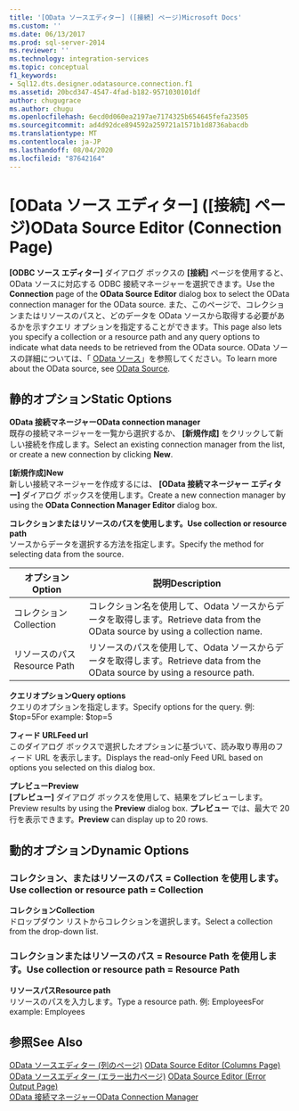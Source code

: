 ```yaml
---
title: '[OData ソースエディター] ([接続] ページ)Microsoft Docs'
ms.custom: ''
ms.date: 06/13/2017
ms.prod: sql-server-2014
ms.reviewer: ''
ms.technology: integration-services
ms.topic: conceptual
f1_keywords:
- Sql12.dts.designer.odatasource.connection.f1
ms.assetid: 20bcd347-4547-4fad-b182-9571030101df
author: chugugrace
ms.author: chugu
ms.openlocfilehash: 6ecd0d060ea2197ae7174325b654645fefa23505
ms.sourcegitcommit: ad4d92dce894592a259721a1571b1d8736abacdb
ms.translationtype: MT
ms.contentlocale: ja-JP
ms.lasthandoff: 08/04/2020
ms.locfileid: "87642164"
---
```

# <a name="odata-source-editor-connection-page"></a><span data-ttu-id="be5a9-102">[OData ソース エディター] ([接続] ページ)</span><span class="sxs-lookup"><span data-stu-id="be5a9-102">OData Source Editor (Connection Page)</span></span>
  <span data-ttu-id="be5a9-103">**[ODBC ソース エディター]** ダイアログ ボックスの **[接続]** ページを使用すると、OData ソースに対応する ODBC 接続マネージャーを選択できます。</span><span class="sxs-lookup"><span data-stu-id="be5a9-103">Use the **Connection** page of the **OData Source Editor** dialog box to select the OData connection manager for the OData source.</span></span> <span data-ttu-id="be5a9-104">また、このページで、コレクションまたはリソースのパスと、どのデータを OData ソースから取得する必要があるかを示すクエリ オプションを指定することができます。</span><span class="sxs-lookup"><span data-stu-id="be5a9-104">This page also lets you specify a collection or a resource path and any query options to indicate what data needs to be retrieved from the OData source.</span></span> <span data-ttu-id="be5a9-105">OData ソースの詳細については、「 [OData ソース](data-flow/odata-source.md)」を参照してください。</span><span class="sxs-lookup"><span data-stu-id="be5a9-105">To learn more about the OData source, see [OData Source](data-flow/odata-source.md).</span></span>  
  
## <a name="static-options"></a><span data-ttu-id="be5a9-106">静的オプション</span><span class="sxs-lookup"><span data-stu-id="be5a9-106">Static Options</span></span>  
 <span data-ttu-id="be5a9-107">**OData 接続マネージャー**</span><span class="sxs-lookup"><span data-stu-id="be5a9-107">**OData connection manager**</span></span>  
 <span data-ttu-id="be5a9-108">既存の接続マネージャーを一覧から選択するか、 **[新規作成]** をクリックして新しい接続を作成します。</span><span class="sxs-lookup"><span data-stu-id="be5a9-108">Select an existing connection manager from the list, or create a new connection by clicking **New**.</span></span>  
  
 <span data-ttu-id="be5a9-109">**[新規作成]**</span><span class="sxs-lookup"><span data-stu-id="be5a9-109">**New**</span></span>  
 <span data-ttu-id="be5a9-110">新しい接続マネージャーを作成するには、 **[OData 接続マネージャー エディター]** ダイアログ ボックスを使用します。</span><span class="sxs-lookup"><span data-stu-id="be5a9-110">Create a new connection manager by using the **OData Connection Manager Editor** dialog box.</span></span>  
  
 <span data-ttu-id="be5a9-111">**コレクションまたはリソースのパスを使用します。**</span><span class="sxs-lookup"><span data-stu-id="be5a9-111">**Use collection or resource path**</span></span>  
 <span data-ttu-id="be5a9-112">ソースからデータを選択する方法を指定します。</span><span class="sxs-lookup"><span data-stu-id="be5a9-112">Specify the method for selecting data from the source.</span></span>  
  
|<span data-ttu-id="be5a9-113">オプション</span><span class="sxs-lookup"><span data-stu-id="be5a9-113">Option</span></span>|<span data-ttu-id="be5a9-114">説明</span><span class="sxs-lookup"><span data-stu-id="be5a9-114">Description</span></span>|  
|------------|-----------------|  
|<span data-ttu-id="be5a9-115">コレクション</span><span class="sxs-lookup"><span data-stu-id="be5a9-115">Collection</span></span>|<span data-ttu-id="be5a9-116">コレクション名を使用して、Odata ソースからデータを取得します。</span><span class="sxs-lookup"><span data-stu-id="be5a9-116">Retrieve data from the OData source by using a collection name.</span></span>|  
|<span data-ttu-id="be5a9-117">リソースのパス</span><span class="sxs-lookup"><span data-stu-id="be5a9-117">Resource Path</span></span>|<span data-ttu-id="be5a9-118">リソースのパスを使用して、Odata ソースからデータを取得します。</span><span class="sxs-lookup"><span data-stu-id="be5a9-118">Retrieve data from the OData source by using a resource path.</span></span>|  
  
 <span data-ttu-id="be5a9-119">**クエリオプション**</span><span class="sxs-lookup"><span data-stu-id="be5a9-119">**Query options**</span></span>  
 <span data-ttu-id="be5a9-120">クエリのオプションを指定します。</span><span class="sxs-lookup"><span data-stu-id="be5a9-120">Specify options for the query.</span></span>  <span data-ttu-id="be5a9-121">例: $top=5</span><span class="sxs-lookup"><span data-stu-id="be5a9-121">For example: $top=5</span></span>  
  
 <span data-ttu-id="be5a9-122">**フィード URL**</span><span class="sxs-lookup"><span data-stu-id="be5a9-122">**Feed url**</span></span>  
 <span data-ttu-id="be5a9-123">このダイアログ ボックスで選択したオプションに基づいて、読み取り専用のフィード URL を表示します。</span><span class="sxs-lookup"><span data-stu-id="be5a9-123">Displays the read-only Feed URL based on options you selected on this dialog box.</span></span>  
  
 <span data-ttu-id="be5a9-124">**プレビュー**</span><span class="sxs-lookup"><span data-stu-id="be5a9-124">**Preview**</span></span>  
 <span data-ttu-id="be5a9-125">**[プレビュー]** ダイアログ ボックスを使用して、結果をプレビューします。</span><span class="sxs-lookup"><span data-stu-id="be5a9-125">Preview results by using the **Preview** dialog box.</span></span> <span data-ttu-id="be5a9-126">**プレビュー** では、最大で 20 行を表示できます。</span><span class="sxs-lookup"><span data-stu-id="be5a9-126">**Preview** can display up to 20 rows.</span></span>  
  
## <a name="dynamic-options"></a><span data-ttu-id="be5a9-127">動的オプション</span><span class="sxs-lookup"><span data-stu-id="be5a9-127">Dynamic Options</span></span>  
  
### <a name="use-collection-or-resource-path--collection"></a><span data-ttu-id="be5a9-128">コレクション、またはリソースのパス = Collection を使用します。</span><span class="sxs-lookup"><span data-stu-id="be5a9-128">Use collection or resource path = Collection</span></span>  
 <span data-ttu-id="be5a9-129">**コレクション**</span><span class="sxs-lookup"><span data-stu-id="be5a9-129">**Collection**</span></span>  
 <span data-ttu-id="be5a9-130">ドロップダウン リストからコレクションを選択します。</span><span class="sxs-lookup"><span data-stu-id="be5a9-130">Select a collection from the drop-down list.</span></span>  
  
### <a name="use-collection-or-resource-path--resource-path"></a><span data-ttu-id="be5a9-131">コレクションまたはリソースのパス = Resource Path を使用します。</span><span class="sxs-lookup"><span data-stu-id="be5a9-131">Use collection or resource path = Resource Path</span></span>  
 <span data-ttu-id="be5a9-132">**リソースパス**</span><span class="sxs-lookup"><span data-stu-id="be5a9-132">**Resource path**</span></span>  
 <span data-ttu-id="be5a9-133">リソースのパスを入力します。</span><span class="sxs-lookup"><span data-stu-id="be5a9-133">Type a resource path.</span></span> <span data-ttu-id="be5a9-134">例: Employees</span><span class="sxs-lookup"><span data-stu-id="be5a9-134">For example: Employees</span></span>  
  
## <a name="see-also"></a><span data-ttu-id="be5a9-135">参照</span><span class="sxs-lookup"><span data-stu-id="be5a9-135">See Also</span></span>  
 <span data-ttu-id="be5a9-136">[OData ソースエディター &#40;列のページ&#41;](../../2014/integration-services/odata-source-editor-columns-page.md) </span><span class="sxs-lookup"><span data-stu-id="be5a9-136">[OData Source Editor &#40;Columns Page&#41;](../../2014/integration-services/odata-source-editor-columns-page.md) </span></span>  
 <span data-ttu-id="be5a9-137">[OData ソースエディター &#40;エラー出力ページ&#41;](../../2014/integration-services/odata-source-editor-error-output-page.md) </span><span class="sxs-lookup"><span data-stu-id="be5a9-137">[OData Source Editor &#40;Error Output Page&#41;](../../2014/integration-services/odata-source-editor-error-output-page.md) </span></span>  
 [<span data-ttu-id="be5a9-138">OData 接続マネージャー</span><span class="sxs-lookup"><span data-stu-id="be5a9-138">OData Connection Manager</span></span>](connection-manager/odata-connection-manager.md)  
  
  
